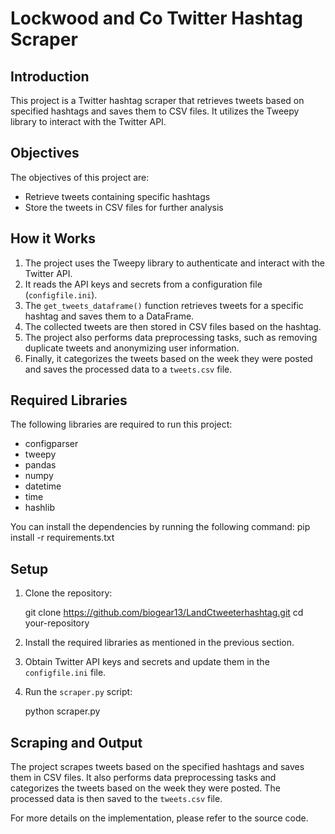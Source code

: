 # Lockwood and Co Twitter Hashtag Scraper
## Introduction
This project is a Twitter hashtag scraper that retrieves tweets based on specified hashtags and saves them to CSV files. It utilizes the Tweepy library to interact with the Twitter API.

## Objectives
The objectives of this project are:
- Retrieve tweets containing specific hashtags
- Store the tweets in CSV files for further analysis

## How it Works
1. The project uses the Tweepy library to authenticate and interact with the Twitter API.
2. It reads the API keys and secrets from a configuration file (`configfile.ini`).
3. The `get_tweets_dataframe()` function retrieves tweets for a specific hashtag and saves them to a DataFrame.
4. The collected tweets are then stored in CSV files based on the hashtag.
5. The project also performs data preprocessing tasks, such as removing duplicate tweets and anonymizing user information.
6. Finally, it categorizes the tweets based on the week they were posted and saves the processed data to a `tweets.csv` file.

## Required Libraries
The following libraries are required to run this project:
- configparser
- tweepy
- pandas
- numpy
- datetime
- time
- hashlib

You can install the dependencies by running the following command:
pip install -r requirements.txt


## Setup
1. Clone the repository:

   git clone https://github.com/biogear13/LandCtweeterhashtag.git
   cd your-repository

2. Install the required libraries as mentioned in the previous section.
3. Obtain Twitter API keys and secrets and update them in the `configfile.ini` file.
4. Run the `scraper.py` script:

   python scraper.py


## Scraping and Output
The project scrapes tweets based on the specified hashtags and saves them in CSV files. It also performs data preprocessing tasks and categorizes the tweets based on the week they were posted. The processed data is then saved to the `tweets.csv` file.

For more details on the implementation, please refer to the source code.

